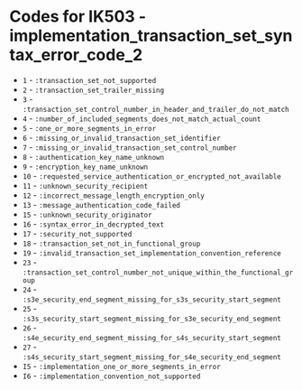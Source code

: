 # Codes for IK503 - implementation_transaction_set_syntax_error_code_2
* `1` - `:transaction_set_not_supported`
* `2` - `:transaction_set_trailer_missing`
* `3` - `:transaction_set_control_number_in_header_and_trailer_do_not_match`
* `4` - `:number_of_included_segments_does_not_match_actual_count`
* `5` - `:one_or_more_segments_in_error`
* `6` - `:missing_or_invalid_transaction_set_identifier`
* `7` - `:missing_or_invalid_transaction_set_control_number`
* `8` - `:authentication_key_name_unknown`
* `9` - `:encryption_key_name_unknown`
* `10` - `:requested_service_authentication_or_encrypted_not_available`
* `11` - `:unknown_security_recipient`
* `12` - `:incorrect_message_length_encryption_only`
* `13` - `:message_authentication_code_failed`
* `15` - `:unknown_security_originator`
* `16` - `:syntax_error_in_decrypted_text`
* `17` - `:security_not_supported`
* `18` - `:transaction_set_not_in_functional_group`
* `19` - `:invalid_transaction_set_implementation_convention_reference`
* `23` - `:transaction_set_control_number_not_unique_within_the_functional_group`
* `24` - `:s3e_security_end_segment_missing_for_s3s_security_start_segment`
* `25` - `:s3s_security_start_segment_missing_for_s3e_security_end_segment`
* `26` - `:s4e_security_end_segment_missing_for_s4s_security_start_segment`
* `27` - `:s4s_security_start_segment_missing_for_s4e_security_end_segment`
* `I5` - `:implementation_one_or_more_segments_in_error`
* `I6` - `:implementation_convention_not_supported`

